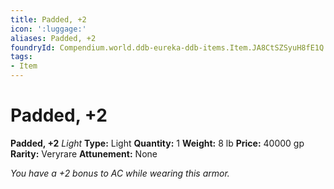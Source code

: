```yaml
---
title: Padded, +2
icon: ':luggage:'
aliases: Padded, +2
foundryId: Compendium.world.ddb-eureka-ddb-items.Item.JA8CtSZSyuH8fE1Q
tags:
- Item
---
```


# Padded, +2

**Padded, +2**
_Light_
**Type:** Light
**Quantity:** 1
**Weight:** 8 lb
**Price:** 40000 gp
**Rarity:** Veryrare
**Attunement:** None

*You have a +2 bonus to AC while wearing this armor.*